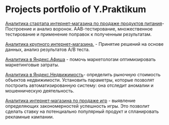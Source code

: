 # Projects portfolio of Y.Praktikum

[Аналитика стартапа интернет-магазина по продаже продуктов питания](https://github.com/bayk0v/Y.Praktikum/blob/master/funel-sborka-2.ipynb)-Построение и анализ воронок. ААВ-тестирование, множественное тестирование и применение поправок к полученным результатам.

[Аналитика крупного интернет-магазина.](https://github.com/bayk0v/Y.Praktikum/blob/master/abtest_final.ipynb) - Принятие решений на основе данных,  анализ результатов A/B теста.
 
[Аналитика в Яндекс.Афиша](https://github.com/bayk0v/Y.Praktikum/blob/master/ltv_02.ipynb) - помочь маркетологам оптимизировать маркетинговые затраты.

[Аналитика в Яндекс.Недвижимость](https://github.com/bayk0v/Y.Praktikum/blob/master/rooms.ipynb)- определить рыночную стоимость объектов недвижимости. Установить параметры, которые позволят построить автоматизированную систему: она отследит аномалии и мошенническую деятельность.

[Аналитика интернет-магазина по продаже игр](https://github.com/bayk0v/Y.Praktikum/blob/master/sborka_1.ipynb) - выявление определяющих закономерностей успешность игры. Это позволит сделать ставку на потенциально популярный продукт и спланировать рекламные кампании.

